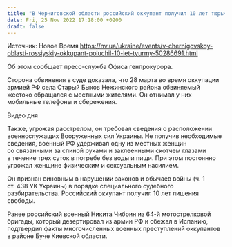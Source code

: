 ```yaml
---
title: "В Черниговской области российский оккупант получил 10 лет тюрьмы — Офис генпрокурора"
date: Fri, 25 Nov 2022 17:18:00 +0200
draft: false
---
```

Источник: Новое Время https://nv.ua/ukraine/events/v-chernigovskoy-oblasti-rossiyskiy-okkupant-poluchil-10-let-tyurmy-50286691.html


 Об этом сообщает пресс-служба Офиса генпрокурора.

Сторона обвинения в суде доказала, что 28 марта во время оккупации армией РФ села Старый Быков Нежинского района обвиняемый жестоко обращался с местными жителями. Он отнимал у них мобильные телефоны и сбережения.

 Видео дня   

Также, угрожая расстрелом, он требовал сведения о расположении военнослужащих Вооруженных сил Украины. Не получив необходимые сведения, военный РФ удерживал одну из местных женщин со связанными за спиной руками и заклеенными скотчем глазами в течение трех суток в погребе без воды и пищи. При этом постоянно угрожал женщине физическим и сексуальным насилием.

Он признан виновным в нарушении законов и обычаев войны (ч. 1 ст. 438 УК Украины) в порядке специального судебного разбирательства. Российский оккупант получил 10 лет лишения свободы.

 Ранее российский военный Никита Чибрин из 64-й мотострелковой бригады, который дезертировал из армии РФ и сбежал в Испанию, подтвердил факты многочисленных военных преступлений оккупантов в районе Буче Киевской области.
